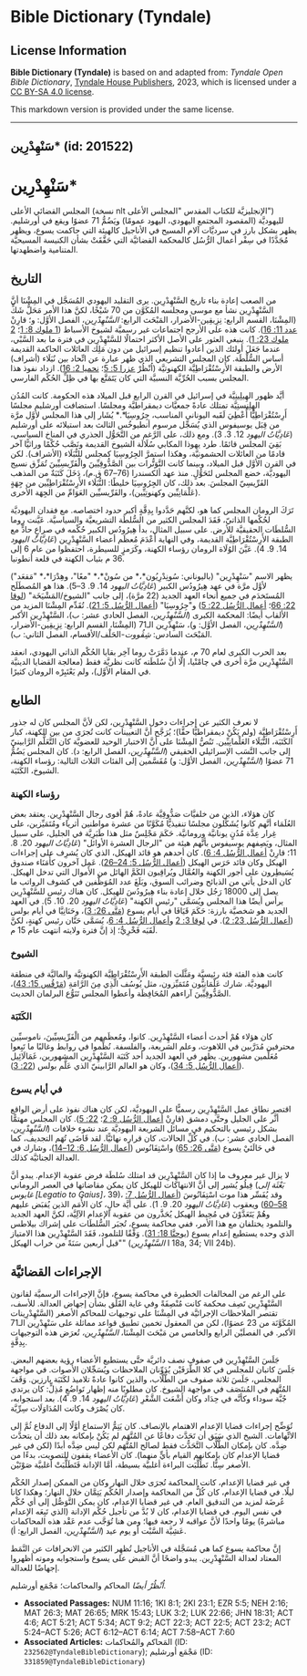 # Bible Dictionary (Tyndale)

## License Information

**Bible Dictionary (Tyndale)** is based on and adapted from: _Tyndale Open Bible Dictionary_, [Tyndale House Publishers](https://tyndaleopenresources.com/), 2023, which is licensed under a [CC BY-SA 4.0 license](https://creativecommons.org/licenses/by-sa/4.0/legalcode.en).

This markdown version is provided under the same license.



--------------------------------

## سَنْهِدْرِين* (id: 201522)

سَنْهِدْرِين\*
==============

المجلس القضائي الأعلى (نسخة nlt الإنجليزيَّة للكتاب المقدس "المجلس الأعلى") لليهوديَّة (المقصود المجتمع اليهودي، اليهود عمومًا) ويَضُمُّ 71 عضوًا ويقع في أورشليم. يظهر بشكل بارز في سرديَّات آلام المسيح في الأناجيل كالهيئة التي حاكمت يسوع، ويظهر مُجَدَّدًا في سِفْر أعمال الرُّسُل كالمحكمة القضائيَّة التي حَقَّقَتْ بشأن الكنيسة المسيحيَّة المتنامية واضطهدتها.

التاريخ
-------

من الصعب إعادة بناء تاريخ السَّنْهِدْرِين. يرى التقليد اليهودي المُسَجَّل في المِشْنَا أنَّ السَّنْهِدْرِين نشأ مع موسى ومجلسه المُكَوَّن من 70 شَيْخًا، لكنَّ هذا الأمر مَحَلُّ شَكٍّ (المِشْنَا، القسم الرابع: نِزِيقِين\-الأضرار، المَبْحَث الرابع: *السَّنْهِدْرِين*، الفصل الأوَّل: و؛ قارِنْ [عدد 11: 16](https://ref.ly/Num11:16)). كانت هذه على الأرجح اجتماعات غير رسميَّة لشيوخ الأسباط ([1 ملوك 8: 1](https://ref.ly/1Kgs8:1)؛ [2 ملوك 23: 1](https://ref.ly/2Kgs23:1)). ينبغي العثور على الأصل الأكثر احتمالًا للسَّنْهِدْرِين في فترة ما بعد السَّبْي، عندما جَعَلَ أولئك الذين أعادوا تنظيم إسرائيل من دون مَلِك العائلات الحاكمة القديمة أساس السُّلْطَة. كان المجلس التشريعي الذي ظهر عبارة عن اتِّحاد بين نُبَلَاء (أشراف) الأرض والطبقة الأَرِسْتُقْرَاطِيَّة الكهنوتيَّة (اُنْظُرْ [عزرا 5: 5](https://ref.ly/Ezra5:5)؛ [نحميا 2: 16](https://ref.ly/Neh2:16)). ازداد نفوذ هذا المجلس بسبب الحُرِّيَّة النسبيَّة التي كان يَتَمَتَّع بها في ظِلِّ الحُكْم الفارسي.

أيَّد ظهور الهِيلِينِيَّة في إسرائيل في القرن الرابع قبل الميلاد هذه الحكومة. كانت المُدُن الهِلِنِستِيَّة تمتلك عادةً جمعيَّات ديمقراطيَّة ومجلسًا. استضافت أورشليم مجلسًا أَرِسْتُقْرَاطِيًّا أُعْطِيَ لَقَبه اليوناني المناسب، جِرُوسِيَا*.* يُشَار إلى هذا المجلس لأوَّل مرَّة من قِبَل يوسيفوس الذي يُسَجِّل مرسوم أنطيوخُس الثالث بعد استيلائه على أورشليم (*عَادِيَّاتُ اليهود* 12\. 3\. 3\). ومع ذلك، على الرَّغم من التَّحَوُّل الجذري في المناخ السياسي، بَقِيَ المجلس قائمًا. طرد يهوذا المكابي سُلَالَة الشيوخ القديمة ونَصَّب حُكْمًا وراثيًّا آخر قادمًا من العائلات الحشمونيَّة، وهكذا استمرَّ الجِرُوسِيَا كمجلس للنُّبَلَاء (الأشراف). لكن في القرن الأوَّل قبل الميلاد، وبينما كانت التَّوَتُّرات بين الصَّدُّوقِيِّينَ والْفَرِّيسِيِّينَ تُمَزِّق نسيج اليهوديَّة، خضع المجلس لتَحَوُّلٍ. منذ عهد ألكسندرا (76–67 ق.م)، دَخَلَ كَتَبَةٌ من المذهب الفَرِّيسِيّ المجلسَ. بعد ذلك، كان الجِرُوسِيَا خليطًا: النُّبَلَاء الأَرِسْتُقْرَاطِيِّين من جِهَةٍ (عَلْمَانِيِّين وكهنوتِيِّين)، والفَرِّيسيِّين العَوَامِّ من الجِهَة الأخرى.

تَرَكَ الرومان المجلس كما هو، لكنَّهم حَدَّدوا بِدِقَّةٍ أكبر حدود اختصاصه. مع فقدان اليهوديَّة لحُكْمها الذاتيّ، فَقَدَ المجلس الكثير من السُّلطَة التشريعيَّة والسياسيَّة. عَيَّنت روما السُّلطَات الحقيقيَّة للأرض. على سبيل المثال، بدأ هِيرُودُس الكبير حُكْمه في صراعٍ حادٍّ مع الطبقة الأَرِسْتُقْرَاطِيَّة القديمة، وفي النهاية أَعْدَمَ مُعظَم أعضاء السَّنْهِدْرِين (*عَادِيَّاتُ اليهود* 14\. 9\. 4\). عَيَّنَ الوُلَاة الرومان رؤساء الكهنة، وكَرَمزٍ للسيطرة، احتفظوا من عام 6 إلى 36 م بثياب الكهنة في قلعة أنطونيا.

يظهر الاسم "سَنْهِدْرِين" (باليوناني: سُونِدْرِيُون*،* من سُونْ*،* "معًا"، وهِدْرَا*،* "مَقعَد") لأوَّل مرَّة في عهد هِيرُودُس الكبير (*عَادِيَّاتُ اليهود* 14\. 9\. 3–5\). هذا هو المُصطَلَح المُستَخدَم في جميع أنحاء العهد الجديد (22 مرَّة)، إلى جانب "الشيوخ/المَشْيَخَة" ([لوقا 22: 66](https://ref.ly/Luke22:66)؛ [أعمال الرُّسُل 22: 5](https://ref.ly/Acts22:5)) و"جِرُوسِيَا" ([أعمال الرُّسُل 5: 21](https://ref.ly/Acts5:21)). تُقَدِّم المِشْنَا المزيد من الألقاب أيضًا: المحكمة الكبرى (*السَّنْهِدْرِين*، الفصل الحادي عشر: ب)، السَّنْهِدْرِين الأكبر (*السَّنْهِدْرِين*، الفصل الأوَّل: و)، سَنْهِدْرِين الـ71 (المِشْنَا، القسم الرابع: نِزِيقِين\-الأضرار، المَبْحَث السادس: *شِڤُووت*\-الحَلْف/الأقسام، الفصل الثاني: ب).

بعد الحرب الكبرى لعام 70 م، عندما دَمَّرَتْ روما آخِر بقايا الحُكْم الذاتي اليهودي، انعقد السَّنْهِدْرِين مرَّة أخرى في چامْنْيا، إلَّا أنَّ سُلطَته كانت نظريَّة فقط (معالجة القضايا الدينيَّة في المقام الأوَّل)، ولم يَعْتَبِرْه الرومان كثيرًا.

الطابع
------

لا نعرف الكثير عن إجراءات دخول السَّنْهِدْرِين، لكن لأنَّ المجلس كان له جذور أَرِسْتُقْرَاطِيَّة (ولم يَكُنْ ديمقراطيًّا حقًّا)؛ يُرَجَّح أنَّ التعيينات كانت تُجرَى من بين الكهنة، كبار الكَتَبَة، النُّبَلَاء العَلْمانِيِّين. تَنُصُّ المِشْنَا على أنَّ الاختبار الوحيد للعضويَّة كان التَّعَلُّم الرَّابينيّ إلى جانب النَّسَب الإسرائيلي الحقيقي (*السَّنْهِدْرِين*، الفصل الرابع: د). كان المجلس يَضُمُّ 71 عضوًا (*السَّنْهِدْرِين*، الفصل الأوَّل: و) مُقَسَّمين إلى الفئات الثلاث التالية: رؤساء الكهنة، الشيوخ، الكَتَبَة.

### رؤساء الكهنة

كان هؤلاء، الذين من خلفيَّات صَدُّوقِيَّة عادةً، هُمْ أقوى رجال السَّنْهِدْرِين. يعتقد بعض العُلَمَاء أنَّهم كانوا يُشَكِّلون مجلسًا تنفيذيًّا مُكَوَّنًا من عشرة مواطنين أثرياء ومُتَمَيِّزين، على غِرار عِدَّة مُدُنٍ يونانيَّة ورومانيَّة. حَكَمَ مَجْلِسٌ مثل هذا طَبَرِيَّة في الجليل، على سبيل المثال، ويَصِفهم يوسيفوس بأنَّهم هيئة من "الرجال العشرة الأوائل" (*عَادِيَّاتُ اليهود* 20\. 8\. 11؛ قارِنْ [أعمال الرُّسُل 4: 6](https://ref.ly/Acts4:6)). كان أحدهم هو قائد الهيكل، الذي كان يُشرِف على إجراءات الهيكل وكان قائد حَرَس الهيكل ([أعمال الرُّسُل 5: 24–26](https://ref.ly/Acts5:24-Acts5:26)). عَمِل آخرون كأُمَنَاء صندوق يُسَيطِرون على أجور الكهنة والعُمَّال ويُراقِبون الكَمَّ الهائل من الأموال التي تدخل الهيكل. كان الدخل يأتي من الذبائح وضرائب السوق، وبَلَغَ عدد المُوَظَّفين في كشوف الرواتب ما يصل إلى 18000 رَجُل خلال إعادة بناء هِيرُودُسَ للهيكل. كان هناك رئيس للسَّنْهِدْرِين يرأس أيضًا هذا المجلس ويُسَمَّى "رئيس الكهنة" (*عَادِيَّاتُ اليهود* 20\. 10\. 5\). في العهد الجديد هو شخصيَّة بارزة: حَكَمَ قَيَافَا في أيام يسوع ([مَتَّى 26: 3](https://ref.ly/Matt26:3))، وحَنَانِيَّا في أيام بولس ([أعمال الرُّسُل 23: 2](https://ref.ly/Acts23:2)). في [لوقا 3: 2](https://ref.ly/Luke3:2) و[أعمال الرُّسُل 4: 6](https://ref.ly/Acts4:6)، يُسَمَّى حَنَّان رئيس كهنةٍ، لكنَّ لَقَبَه فَخْرِيٌّ؛ إذ إنَّ فترة ولايته انتهت عام 15 م.

### الشيوخ

كانت هذه الفئة فئة رئيسيَّة ومَثَّلَت الطبقة الأَرِسْتُقْرَاطِيَّة الكهنوتيَّة والماليَّة في منطقة اليهوديَّة. شارك عَلْمَانِيُّون مُتَمَيِّزون، مثل يُوسُف الَّذِي مِنَ الرَّامَةِ ([مَرْقُس 15: 43](https://ref.ly/Mark15:43))، الصَّدُّوقِيِّينَ آراءهم المُحَافِظَة وأعطوا المجلس تَنَوُّع البرلمان الحديث.

### الكَتَبَة

كان هؤلاء هُمْ أحدث أعضاء السَّنْهِدْرِين. كانوا، ومُعظَمهم من الْفَرِّيسِيِّينَ، ناموسيِّين محترفين مُدَرَّبين في اللاهوت، وعلم الشريعة، والفلسفة. نُظِّموا في روابط وغالبًا ما تَبِعوا مُعَلِّمين مشهورين. يظهر في العهد الجديد أحد كَتَبَة السَّنْهِدْرِين المشهورين، غَمَالَائِيل ([أعمال الرُّسُل 5: 34](https://ref.ly/Acts5:34))، وكان هو العالم الرَّابينيّ الذي عَلَّم بولس ([22: 3](https://ref.ly/Acts22:3)).

### في أيام يسوع

اقتصر نطاق عمل السَّنْهِدْرِين رسميًّا على اليهوديَّة، لكن كان هناك نفوذ على أرض الواقع أثَّر على الجليل وحتَّى دمشق (قارِنْ [أعمال الرُّسُل 9: 2](https://ref.ly/Acts9:2)؛ [22: 5](https://ref.ly/Acts22:5)). كان المجلس مهتمًّا بشكل رئيسي بالتحكيم في مسائل الشريعة اليهوديَّة عند نشوء خلافات (*السَّنْهِدْرِين*، الفصل الحادي عشر: ب). في كُلِّ الحالات، كان قراره نهائيًّا. لقد قَاضَى تُهَم التجديف، كما في حَالَتَيْ يسوع ([مَتَّى 26: 65](https://ref.ly/Matt26:65)) واسْتِفَانُوس ([أعمال الرُّسُل 6: 12–14](https://ref.ly/Acts6:12-Acts6:14))، وشارك في العدالة الجنائيَّة كذلك.

لا يزال غير معروف ما إذا كان السَّنْهِدْرِين قد امتلك سُلطَة فرض عقوبة الإعدام. يبدو أنَّ فِيلُو يُشير إلى أنَّ الانتهاكات للهيكل كان يمكن مقاضاتها في العصر الروماني (*بَعْثَة إلى غايوس \[Legatio to Gaius]،* 39\)، وقد يُفَسِّر هذا موت اسْتِفَانُوسَ ([أعمال الرُّسُل 7: 58–60](https://ref.ly/Acts7:58-Acts7:60)) ويعقوب (*عَادِيَّاتُ اليهود* 20\. 9\. 1\). على أيَّة حالٍ، كان الأُمَم الذين يُقبَض عليهم وهُمْ يَتَعَدَّوْنَ في مُحِيط الهيكل يُحَذَّرون من عقوبة الإعدام الآلِيَّة، لكنَّ العهد الجديد والتلمود يختلفان مع هذا الأمر، ففي محاكمة يسوع، تُجبَر السُّلطَات على إشراك بيلاطس الذي وحده يستطيع إعدام يسوع ([يوحنَّا 18: 31](https://ref.ly/John18:31)). وَفْقًا للتلمود، فَقَدَ السَّنْهِدْرِين هذا الامتياز "قبل أربعين سَنَةً من خراب الهيكل" (*السَّنْهِدْرِين* I 18a, 34; VII 24b).

الإجراءات القضائيَّة
--------------------

على الرغم من المخالفات الخطيرة في محاكمة يسوع، فإنَّ الإجراءات الرسميَّة لقانون السَّنْهِدْرِين تَصِف محكمة كانت مُنْصِفَةً وفي غاية القَلَق بشأن إجهاض العدالة. للأسف، تقتصر الملاحظات الإجرائيَّة في المِشْنَا على توجيهات للمحاكم الأصغر (السَّنْهِدْرِينات المُكَوَّنَة من 23 عضوًا)، لكن من المعقول تخمين تطبيق قواعد مماثلة على سَنْهِدْرِين الـ71 الأكبر. في الفصلَيْن الرابع والخامس من مَبْحَث المِشْنَا، *السَّنْهِدْرِين،* تُعرَض هذه التوجيهات بِدِقَّةٍ.

جَلَسَ السَّنْهِدْرِين في صفوف نصف دائريَّة حتَّى يستطيع الأعضاء رؤية بعضهم البعض. جَلَسَ كاتبان للمجلس في كلا الطَّرَفَيْن يُدَوِّنان الملاحظات ويُسَجِّلان الأصوات. في مواجهة المجلس، جَلَسَ ثلاثة صفوف من الطُّلَّاب، والذين كانوا عادةً تلاميذ لكَتَبَة بارزين. وَقَفَ المُتَّهَم في المُنتَصَف في مواجهة الشيوخ. كان مطلوبًا منه إظهار تَواضُعٍ مُذِلٍّ: كان يرتدي جُبَّة سوداء وكأنَّه في حِدَاد وكان أَشْعَث الشَّعْرِ (*عَادِيَّاتُ اليهود* 14\. 9\. 4\). بعد استجوابه، كان يُصْرَف وكانت المُدَاوَلَات سِرِّيَّة.

تُوَضِّح إجراءات قضايا الإعدام الاهتمام بالإنصاف. كان يَتِمُّ الاستماع أوَّلًا إلى الدفاع ثُمَّ إلى الاتِّهامات. الشيخ الذي سَبَق أن تَحَدَّث دفاعًا عن المُتَّهَم لم يَكُنْ بإمكانه بعد ذلك أن يتحدَّث ضِدَّه. كان بإمكان الطُّلَّاب التَّحَدُّث فقط لصالح المُتَّهَم لكن ليس ضِدَّه أبدًا (لكن في غير قضايا الإعدام كان بإمكانهم القيام بأيٍّ منهما). كان الأعضاء يقفون للتصويت، بدءًا من الأصغر سِنًّا. تَطَلَّبَت البراءة أغلبيَّة بسيطة، أمَّا الإدانة فَتَطَلَّبَتْ أغلبيَّة صَوْتَيْن.

في غير قضايا الإعدام، كانت المحاكمة تُجرَى خلال النهار وكان من الممكن إصدار الحُكْم ليلًا. في قضايا الإعدام، كان كُلٌّ من المحاكمة وإصدار الحُكْم يَتِمَّان خلال النهار؛ وهكذا كانا عُرضَة لمزيد من التدقيق العام. في غير قضايا الإعدام، كان يمكن التَّوَصُّل إلى أي حُكْم في نفس اليوم. في قضايا الإعدام، كان لا بُدَّ من تأجيل حُكْم الإدانة (الذي تَبِعَه الإعدام مباشرةً) يومًا واحدًا لأنَّ عواقبه لا رجعة فيها؛ ومن هنا تُوَجَّب عدم عَقْد هذه المحاكمات عَشِيَّة السَّبْت أو يوم عيد (*السَّنْهِدْرِين*، الفصل الرابع: أ).

إنَّ محاكمة يسوع كما هي مُسَجَّلة في الأناجيل تُظهِر الكثير من الانحرافات عن النَّمَط المعتاد لعدالة السَّنْهِدْرِين. يبدو واضحًا أنَّ القبض على يسوع واستجوابه وموته أظهروا إجهاضًا للعدالة.

*اُنْظُرْ أيضًا* المحاكم والمحاكمات؛ مَجْمَع أورشليم.

* **Associated Passages:** NUM 11:16; 1KI 8:1; 2KI 23:1; EZR 5:5; NEH 2:16; MAT 26:3; MAT 26:65; MRK 15:43; LUK 3:2; LUK 22:66; JHN 18:31; ACT 4:6; ACT 5:21; ACT 5:34; ACT 9:2; ACT 22:3; ACT 22:5; ACT 23:2; ACT 5:24–ACT 5:26; ACT 6:12–ACT 6:14; ACT 7:58–ACT 7:60
* **Associated Articles:** المَحاكم والمُحاكمات (ID: `232562@TyndaleBibleDictionary`); مَجْمَع أورشليم (ID: `331859@TyndaleBibleDictionary`)

